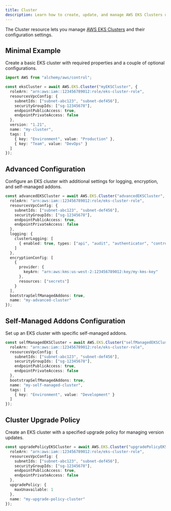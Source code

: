 ```yaml
---
title: Cluster
description: Learn how to create, update, and manage AWS EKS Clusters using Alchemy Cloud Control.
---
```



The Cluster resource lets you manage [AWS EKS Clusters](https://docs.aws.amazon.com/eks/latest/userguide/) and their configuration settings.

## Minimal Example

Create a basic EKS cluster with required properties and a couple of optional configurations.

```ts
import AWS from "alchemy/aws/control";

const eksCluster = await AWS.EKS.Cluster("myEKSCluster", {
  roleArn: "arn:aws:iam::123456789012:role/eks-cluster-role",
  resourcesVpcConfig: {
    subnetIds: ["subnet-abc123", "subnet-def456"],
    securityGroupIds: ["sg-12345678"],
    endpointPublicAccess: true,
    endpointPrivateAccess: false
  },
  version: "1.21",
  name: "my-cluster",
  tags: [
    { key: "Environment", value: "Production" },
    { key: "Team", value: "DevOps" }
  ]
});
```

## Advanced Configuration

Configure an EKS cluster with additional settings for logging, encryption, and self-managed addons.

```ts
const advancedEKSCluster = await AWS.EKS.Cluster("advancedEKSCluster", {
  roleArn: "arn:aws:iam::123456789012:role/eks-cluster-role",
  resourcesVpcConfig: {
    subnetIds: ["subnet-abc123", "subnet-def456"],
    securityGroupIds: ["sg-12345678"],
    endpointPublicAccess: true,
    endpointPrivateAccess: false
  },
  logging: {
    clusterLogging: [
      { enabled: true, types: ["api", "audit", "authenticator", "controllerManager", "scheduler"] }
    ]
  },
  encryptionConfig: [
    {
      provider: {
        keyArn: "arn:aws:kms:us-west-2:123456789012:key/my-kms-key"
      },
      resources: ["secrets"]
    }
  ],
  bootstrapSelfManagedAddons: true,
  name: "my-advanced-cluster"
});
```

## Self-Managed Addons Configuration

Set up an EKS cluster with specific self-managed addons.

```ts
const selfManagedEKSCluster = await AWS.EKS.Cluster("selfManagedEKSCluster", {
  roleArn: "arn:aws:iam::123456789012:role/eks-cluster-role",
  resourcesVpcConfig: {
    subnetIds: ["subnet-abc123", "subnet-def456"],
    securityGroupIds: ["sg-12345678"],
    endpointPublicAccess: true,
    endpointPrivateAccess: false
  },
  bootstrapSelfManagedAddons: true,
  name: "my-self-managed-cluster",
  tags: [
    { key: "Environment", value: "Development" }
  ]
});
```

## Cluster Upgrade Policy

Create an EKS cluster with a specified upgrade policy for managing version updates.

```ts
const upgradePolicyEKSCluster = await AWS.EKS.Cluster("upgradePolicyEKSCluster", {
  roleArn: "arn:aws:iam::123456789012:role/eks-cluster-role",
  resourcesVpcConfig: {
    subnetIds: ["subnet-abc123", "subnet-def456"],
    securityGroupIds: ["sg-12345678"],
    endpointPublicAccess: true,
    endpointPrivateAccess: false
  },
  upgradePolicy: {
    maxUnavailable: 1
  },
  name: "my-upgrade-policy-cluster"
});
```
